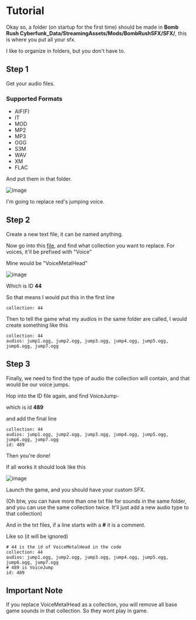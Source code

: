 # Tutorial

Okay so, a folder (on startup for the first time) should be made in **Bomb Rush Cyberfunk_Data/StreamingAssets/Mods/BombRushSFX/SFX/**, this is where you put all your sfx.

I like to organize in folders, but you don't have to.

## Step 1

Get your audio files.

### Supported Formats
- AIF(F)
- IT
- MOD
- MP2
- MP3
- OGG
- S3M
- WAV
- XM
- FLAC

And put them in that folder.

![image](https://github.com/Kade-github/BombRushSFX/assets/26305836/bb0290b7-2dda-4cbb-bfda-49eb02d9fd19)

I'm going to replace red's jumping voice.

## Step 2

Create a new text file, it can be named anything.

Now go into this [file](https://github.com/Kade-github/BombRushSFX/blob/main/IDS.md), and find what collection you want to replace. For voices, it'll be prefixed with "Voice"

Mine would be "VoiceMetalHead"

![image](https://github.com/Kade-github/BombRushSFX/assets/26305836/5deea60b-46de-49e6-bd76-abb878506949)

Which is ID **44**

So that means I would put this in the first line

```
collection: 44
```

Then to tell the game what my audios in the same folder are called, I would create something like this

```
collection: 44
audios: jump1.ogg, jump2.ogg, jump3.ogg, jump4.ogg, jump5.ogg, jump6.ogg, jump7.ogg 
```

## Step 3

Finally, we need to find the type of audio the collection will contain, and that would be our voice jumps.

Hop into the ID file again, and find VoiceJump-

which is id **489**

and add the final line

```
collection: 44
audios: jump1.ogg, jump2.ogg, jump3.ogg, jump4.ogg, jump5.ogg, jump6.ogg, jump7.ogg 
id: 489
```

Then you're done!

If all works it should look like this

![image](https://i.imgur.com/tYfHhUf.png)

Launch the game, and you should have your custom SFX.

(Oh btw, you can have more than one txt file for sounds in the same folder, and you can use the same collection twice. It'll just add a new audio type to that collection)

And in the txt files, if a line starts with a **#** it is a comment.

Like so (it will be ignored)

```
# 44 is the id of VoiceMetalHead in the code
collection: 44
audios: jump1.ogg, jump2.ogg, jump3.ogg, jump4.ogg, jump5.ogg, jump6.ogg, jump7.ogg 
# 489 is VoiceJump
id: 489
```

## Important Note

If you replace VoiceMetalHead as a collection, you will remove all base game sounds in that collection. So they wont play in game.
